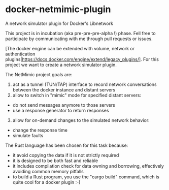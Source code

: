 # docker-netmimic-plugin
A network simulator plugin for Docker's Libnetwork

This project is in incubation (aka pre-pre-pre-alpha !) phase. Fell free to participate by communicating with me through pull requests or issues.

[The docker engine can be extended with volume, network or authentication plugins|https://docs.docker.com/engine/extend/legacy_plugins/]. For this project we want to create a network simulator plugin.

The NetMimic project goals are:
1. act as a tunnel (TUN/TAP) interface to record network conversations between the docker instance and distant servers
2. allow to switch in "mimic" mode for specified distant servers:
  * do not send messages anymore to those servers
  * use a response generator to return responses
3. allow for on-demand changes to the simulated network behavior:
  * change the response time
  * simulate faults

The Rust language has been chosen for this task because:
- it avoid copying the data if it is not strictly required
- it is designed to be both fast and reliable
- it includes compilation check for data owning and borrowing, effectively avoiding common memory pitfalls
- to build a Rust program, you use the "cargo build" command, which is quite cool for a docker plugin :-)
